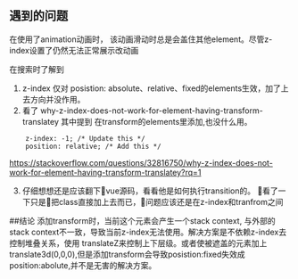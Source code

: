 ## 遇到的问题
在使用了animation动画时， 该动画滑动时总是会盖住其他element。尽管z-index设置了仍然无法正常展示改动画

在搜索时了解到

1. z-index 仅对 posistion: absolute、relative、fixed的elements生效，加了上去方向并没作用。
2. 看了 why-z-index-does-not-work-for-element-having-transform-translatey
其中提到 在transform的elements里添加,也没什么用。

```
    z-index: -1; /* Update this */
    position: relative; /* Add this */
```

https://stackoverflow.com/questions/32816750/why-z-index-does-not-work-for-element-having-transform-translatey?rq=1

3. 仔细想想还是应该翻下vue源码，看看他是如何执行transition的。
看了一下只是把class直接加上去而已，问题应该还是在z-index和tranfrom之间

##结论
添加transform时，当前这个元素会产生一个stack context, 与外部的stack context不一致，导致当前z-index无法使用。解决方案是不依赖z-index去控制堆叠关系，使用 translateZ来控制上下层级。或者使被遮盖的元素加上translate3d(0,0,0),但是添加transform会导致posistion:fixed失效成position:abolute,并不是无害的解决方案。
